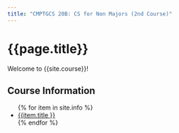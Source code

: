 ```yaml
---
title: "CMPTGCS 20B: CS for Non Majors (2nd Course)"
---
```


# {{page.title}}

Welcome to {{site.course}}!

<div id="info" data-role="collapsible" data-collapsed="false">
<h2>Course Information</h2>
<ul>
{% for item in site.info %}
<li><a href="{{item.url | relative_url}}"  data-ajax="false">{{item.title }}</a></li>
{% endfor %}
</ul>
</div>

